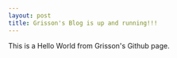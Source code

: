 ```yaml
---
layout: post
title: Grisson's Blog is up and running!!!
---
```


This is a Hello World from Grisson's Github page.

